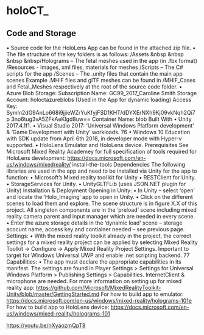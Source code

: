 # holoCT_


## Code and Storage
• Source code for the HoloLens App can be found in the attached zip file.
• The file structure of the key folders is as follows:
/Assets
&nbsp &nbsp &nbsp &nbsp/Holograms – The fetal meshes used in the app (in .fbx format)
/Resources - Images, xml files, materials for meshes
/Scripts – The C# scripts for the app
/Scenes – The .unity files that contain the main app scenes
Example .MHIF files and glTF meshes can be found in /MHIF_Cases and
Fetal_Meshes respectively at the root of the source code folder.
• Azure Blob Storage:
Subscription Name: GC99_2017_Caroline Smith
Storage Account: holoctazureblobs (Used in the App for dynamic loading)
Access Key:
Symln2dG9AnLo668i9jjieWZrYuKfyjFSD1KHT/dDYXErNXh9Kj09vkNqh2Qi7p
3no6tug3vA5ZFkAeKlgd8uw==
Container Name: blob
Built With
• Unity 2017.4.1f1.
• Visual Studio 2017: ‘Universal Windows Platform development’ & ‘Game
Development with Unity’ workloads.
76
• Windows 10 Education with SDK update from April 6th 2018, in developer
mode with Hyper-v supported.
• HoloLens Emulator and HoloLens device.
Prerequisites
See Microsoft Mixed Reality Academey for full specification of tools required for
HoloLens development: https://docs.microsoft.com/en-us/windows/mixedreality/
install-the-tools
Dependencies
The following libraries are used in the app and need to be installed via Unity for the app
to function:
• Microsoft’s Mixed reality tool kit for Unity
• RESTClient for Unity.
• StorageServices for Unity.
• UnityGLTFLib (uses JSON.NET plugin for Unity)
Installation & Deployment
Opening in Unity:
• In Unity – select ‘open’ and locate the ‘Holo_Imaging’ app to open in Unity.
• Click on the different scenes to load them and explore. The scene structure is
in figure X.X of this project. All singleton components are in the ‘preload’ scene
including mixed reality camera parent and input manager which are needed in
every scene.
• Enter the azure storage details in the ‘dynamic load’ scene – storage acocunt
name, access key and contiainer needed – see previous page.
Settings:
• With the mixed reality toolkit already in the project, the correct settings for a
mixed reality project can be applied by selecting Mixed Reality Toolkit ->
Configure -> Apply Mixed Reality Project Settings. Important to target for
Windows Universal UWP and enable .net scripting backend.
77
Capabilities:
• The app must declare the appropriate capabilities in its manifest. The settings
are found in Player Settings > Settings for Universal Windows Platform >
Publishing Settings > Capabilities. InternetClient & microphone are needed.
For more information on setting up for mixed reality app:
https://github.com/Microsoft/MixedRealityToolkit-Unity/blob/master/GettingStarted.md
For how to build app to emulator:
https://docs.microsoft.com/en-us/windows/mixed-reality/holograms-101e
For how to build app to HoloLens device:
https://docs.microsoft.com/en-us/windows/mixed-reality/holograms-101

https://youtu.be/nXyaozmQpT8
